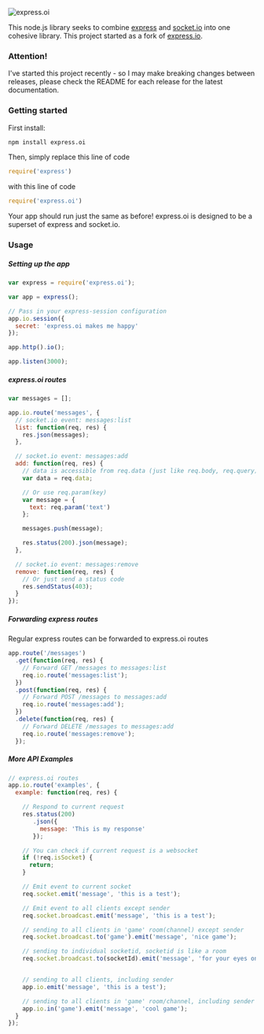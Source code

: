 ![express.oi](http://i.imgur.com/zzZLudd.png)

This node.js library seeks to combine [express](http://expressjs.com) and [socket.io](socket.io) into one cohesive library. This project started as a fork of [express.io](https://github.com/techpines/express.io).

### Attention!

I've started this project recently - so I may make breaking changes between releases, please check the README for each release for the latest documentation.

### Getting started

First install:

```sh
npm install express.oi
```

Then, simply replace this line of code

```js
require('express')
```

with this line of code

```js
require('express.oi')
```
Your app should run just the same as before! express.oi is designed to be a superset of express and socket.io.

### Usage

##### Setting up the app

```js
var express = require('express.oi');

var app = express();

// Pass in your express-session configuration
app.io.session({
  secret: 'express.oi makes me happy'
});

app.http().io();

app.listen(3000);
```

##### express.oi routes

```js
var messages = [];

app.io.route('messages', {
  // socket.io event: messages:list
  list: function(req, res) {
    res.json(messages);
  },

  // socket.io event: messages:add
  add: function(req, res) {
    // data is accessible from req.data (just like req.body, req.query)
    var data = req.data;

    // Or use req.param(key)
    var message = {
      text: req.param('text')
    };

    messages.push(message);

    res.status(200).json(message);
  },

  // socket.io event: messages:remove
  remove: function(req, res) {
    // Or just send a status code
    res.sendStatus(403);
  }
});

```

##### Forwarding express routes

Regular express routes can be forwarded to express.oi routes

```js
app.route('/messages')
  .get(function(req, res) {
    // Forward GET /messages to messages:list
    req.io.route('messages:list');
  })
  .post(function(req, res) {
    // Forward POST /messages to messages:add
    req.io.route('messages:add');
  })
  .delete(function(req, res) {
    // Forward DELETE /messages to messages:add
    req.io.route('messages:remove');
  });
```

##### More API Examples

```js
// express.oi routes
app.io.route('examples', {
  example: function(req, res) {

    // Respond to current request
    res.status(200)
       .json({
         message: 'This is my response'
       });

    // You can check if current request is a websocket
    if (!req.isSocket) {
      return;
    }

    // Emit event to current socket
    req.socket.emit('message', 'this is a test');

    // Emit event to all clients except sender
    req.socket.broadcast.emit('message', 'this is a test');

    // sending to all clients in 'game' room(channel) except sender
    req.socket.broadcast.to('game').emit('message', 'nice game');

    // sending to individual socketid, socketid is like a room
    req.socket.broadcast.to(socketId).emit('message', 'for your eyes only');


    // sending to all clients, including sender
    app.io.emit('message', 'this is a test');

    // sending to all clients in 'game' room/channel, including sender
    app.io.in('game').emit('message', 'cool game');
  }
});

```

